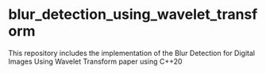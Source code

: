 # blur_detection_using_wavelet_transform
This repository includes the implementation of the Blur Detection for Digital Images Using Wavelet Transform paper using C++20
